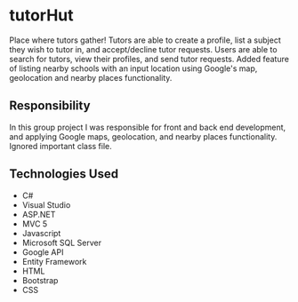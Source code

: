 # tutorHut
Place where tutors gather! Tutors are able to create a profile, list a subject they wish to tutor in, and accept/decline tutor requests. Users are able to search for tutors, view their profiles, and send tutor requests. Added feature of listing nearby schools with an input location using Google's map, geolocation and nearby places functionality.

## Responsibility
In this group project I was responsible for front and back end development, and applying Google maps, geolocation, and nearby places functionality. Ignored important class file.

## Technologies Used
  * C#
  * Visual Studio
  * ASP.NET
  * MVC 5
  * Javascript
  * Microsoft SQL Server
  * Google API
  * Entity Framework
  * HTML
  * Bootstrap
  * CSS
